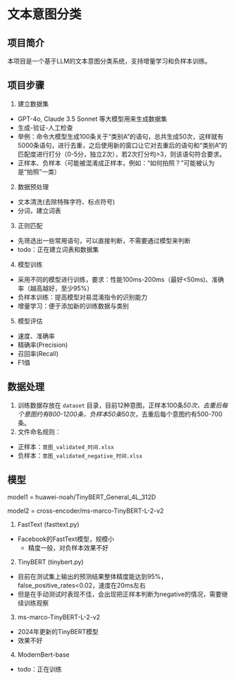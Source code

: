 # 文本意图分类

## 项目简介
本项目是一个基于LLM的文本意图分类系统，支持增量学习和负样本训练。

## 项目步骤
1. 建立数据集
  - GPT-4o, Claude 3.5 Sonnet 等大模型用来生成数据集
  - 生成-验证-人工检查
  - 举例：命令大模型生成100条关于“类别A”的语句，总共生成50次，这样就有5000条语句，进行去重，之后使用新的窗口让它对去重后的语句和“类别A”的匹配度进行打分（0-5分，独立2次），若2次打分均>3，则该语句符合要求。
  - 正样本、负样本（可能被混淆成正样本，例如：“如何拍照？”可能被认为是“拍照”一类）

2. 数据预处理
  - 文本清洗(去除特殊字符、标点符号)
  - 分词，建立词表

3. 正则匹配
  - 先筛选出一些常用语句，可以直接判断，不需要通过模型来判断
  - todo：正在建立词表和数据集

4. 模型训练
  - 采用不同的模型进行训练，要求：性能100ms-200ms（最好<50ms)、准确率（越高越好，至少95%）
  - 负样本训练：提高模型对易混淆指令的识别能力
  - 增量学习：便于添加新的训练数据与类别

5. 模型评估
  - 速度、准确率
  - 精确率(Precision)
  - 召回率(Recall)
  - F1值


## 数据处理
1. 训练数据存放在 `dataset` 目录，目前12种意图，正样本100条*50次，去重后每个意图约有800-1200条，负样本50条*50次，去重后每个意图约有500-700条。
2. 文件命名规则：
  - 正样本：`意图_validated_时间.xlsx`
  - 负样本：`意图_validated_negative_时间.xlsx`


## 模型

model1 = huawei-noah/TinyBERT_General_4L_312D

model2 = cross-encoder/ms-marco-TinyBERT-L-2-v2

1. FastText (fasttext.py)
- Facebook的FastText模型，规模小
  - 精度一般，对负样本效果不好

2. TinyBERT (tinybert.py)
- 目前在测试集上输出的预测结果整体精度能达到95%，false_positive_rates<0.02，速度在20ms左右
- 但是在手动测试时表现不佳，会出现把正样本判断为negative的情况，需要继续训练观察

3. ms-marco-TinyBERT-L-2-v2
- 2024年更新的TinyBERT模型
- 效果不好

4. ModernBert-base
- todo：正在训练

